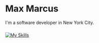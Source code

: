 # Max Marcus
I'm a software developer in New York City.
###
[![My Skills](https://skillicons.dev/icons?i=go,py,cpp,bash,vim,vscode)](https://skillicons.dev)
